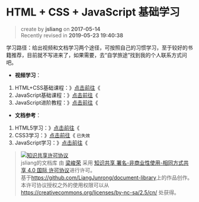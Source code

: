 HTML + CSS + JavaScript 基础学习
===

> create by **jsliang** on **2017-05-14**  
> Recently revised in **2019-05-23 19:40:38**

学习路径：给出视频和文档学习两个途径，可按照自己的习惯学习，至于较好的书籍推荐，目前就不写进来了，如果需要，去“自学旅途”找到我的个人联系方式问吧。  

* **视频学习**：

1. HTML+CSS基础课程：》[点击前往](http://www.imooc.com/learn/9)《
2. JavaScript基础课程：》[点击前往](http://www.imooc.com/learn/36)《
3. JavaScript进阶教程：》[点击前往](http://www.imooc.com/learn/10)《

* **文档参考**：

1. HTML5学习：》[点击前往](http://www.runoob.com/html/html5-intro.html)《
2. CSS3学习：》[点击前往](http://www.runoob.com/css3/css3-tutorial.html)《 `已失效`
3. JavaScript学习：》[点击前往](http://www.runoob.com/js/js-tutorial.html)《

> <a rel="license" href="http://creativecommons.org/licenses/by-nc-sa/4.0/"><img alt="知识共享许可协议" style="border-width:0" src="https://i.creativecommons.org/l/by-nc-sa/4.0/88x31.png" /></a><br /><span xmlns:dct="http://purl.org/dc/terms/" property="dct:title">jsliang的文档库</span> 由 <a xmlns:cc="http://creativecommons.org/ns#" href="https://github.com/LiangJunrong/document-library" property="cc:attributionName" rel="cc:attributionURL">梁峻荣</a> 采用 <a rel="license" href="http://creativecommons.org/licenses/by-nc-sa/4.0/">知识共享 署名-非商业性使用-相同方式共享 4.0 国际 许可协议</a>进行许可。<br />基于<a xmlns:dct="http://purl.org/dc/terms/" href="https://github.com/LiangJunrong/document-library" rel="dct:source">https://github.com/LiangJunrong/document-library</a>上的作品创作。<br />本许可协议授权之外的使用权限可以从 <a xmlns:cc="http://creativecommons.org/ns#" href="https://creativecommons.org/licenses/by-nc-sa/2.5/cn/" rel="cc:morePermissions">https://creativecommons.org/licenses/by-nc-sa/2.5/cn/</a> 处获得。